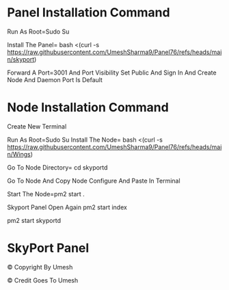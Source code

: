 #                                                         Panel Installation Command

Run As Root=Sudo Su

Install The Panel=  bash <(curl -s https://raw.githubusercontent.com/UmeshSharma9/Panel76/refs/heads/main/skyport)

Forward A Port=3001 And Port Visibility Set Public And Sign In And Create Node And Daemon Port Is Default

#                                                        Node Installation Command
Create New Terminal

Run As Root=Sudo Su
Install The Node=  bash <(curl -s https://raw.githubusercontent.com/UmeshSharma9/Panel76/refs/heads/main/Wings)

Go To Node Directory= cd skyportd

Go To Node And Copy Node Configure And Paste In Terminal

Start The Node=pm2 start .

Skyport Panel Open Again
pm2 start index

pm2 start skyportd

#                                      SkyPort Panel        
© Copyright By Umesh 

© Credit Goes To Umesh  
